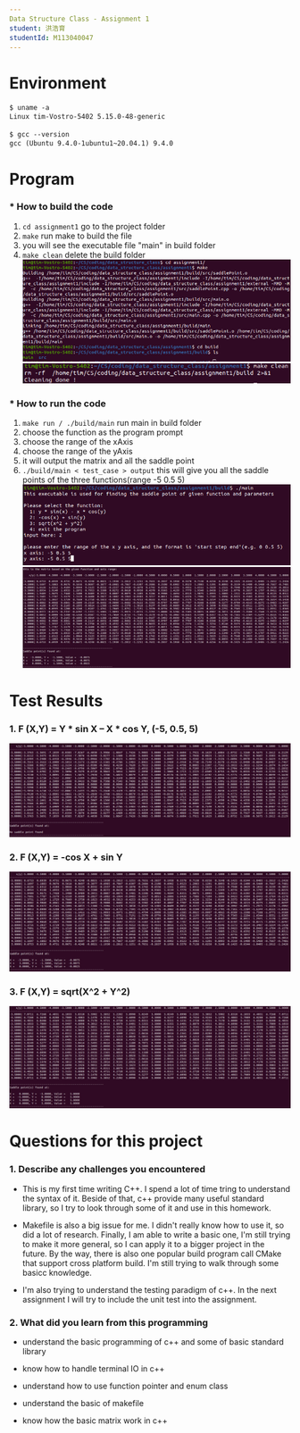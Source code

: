```yaml
---
Data Structure Class - Assignment 1
student: 洪浩育 
studentId: M113040047
---
```


# Environment
```
$ uname -a
Linux tim-Vostro-5402 5.15.0-48-generic

$ gcc --version
gcc (Ubuntu 9.4.0-1ubuntu1~20.04.1) 9.4.0

```
# Program
###  * How to build the code
1. `cd assignment1` go to the project folder
2. `make` run make to build the file
3. you will see the executable file "main" in build folder
4. `make clean` delete the build folder
![build](img/build.png)
![build](img/clean.png)

###  * How to run the code
1. `make run / ./build/main` run main in build folder
2. choose the function as the program prompt
3. choose the range of the xAxis
4. choose the range of the yAxis
5. it will output the matrix and all the saddle point
6. `./build/main < test_case > output` this will give you all the saddle points of the three functions(range -5 0.5 5)
![run1](./img/run-1.png)
![run2](./img/run-2.png)

# Test Results
### 1. F (X,Y) = Y * sin X – X * cos Y, (-5, 0.5, 5)
![case1](./img/case1_ans.png)

### 2. F (X,Y) = -cos X + sin Y
![case2](./img/case2_ans.png)

### 3. F (X,Y) = sqrt(X^2 + Y^2)
![case3](./img/case3_ans.png)

# Questions for this project
### 1. Describe any challenges you encountered

* This is my first time writing C++. I spend a lot of time tring to understand the syntax of it. Beside of that, c++ provide many useful standard library, so I try to look through some of it and use in this homework.

* Makefile is also a big issue for me. I didn't really know how to use it, so did a lot of research. Finally, I am able to write a basic one, I'm still trying to make it more general, so I can apply it to a bigger project in the future. By the way, there is also one popular build program call CMake that support cross platform build. I'm still trying to walk through some basicc knowledge.

* I'm also trying to understand the testing paradigm of c++. In the next assignment I will try to include the unit test into the assignment.

### 2. What did you learn from this programming

* understand the basic programming of c++ and some of basic standard library

* know how to handle terminal IO in c++

* understand how to use function pointer and enum class

* understand the basic of makefile

* know how the basic matrix work in c++